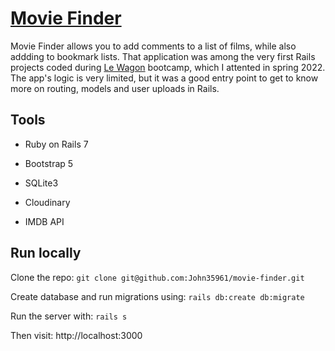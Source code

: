 # [Movie Finder](https://lwg-rails-watch-list-prod.herokuapp.com/)

Movie Finder allows you to add comments to a list of films, while also addding to bookmark lists. That application was among the very first Rails projects coded during [Le Wagon](https://github.com/lewagon) bootcamp, which I attented in spring 2022. The app's logic is very limited, but it was a good entry point to get to know more on routing, models and user uploads in Rails.

## Tools

* Ruby on Rails 7

* Bootstrap 5

* SQLite3

* Cloudinary

* IMDB API

## Run locally

Clone the repo: `git clone git@github.com:John35961/movie-finder.git`

Create database and run migrations using: `rails db:create db:migrate`

Run the server with: `rails s`

Then visit: http://localhost:3000
